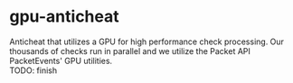 # gpu-anticheat
Anticheat that utilizes a GPU for high performance check processing. Our thousands of checks run in parallel and we utilize the Packet API PacketEvents' GPU utilities.\
TODO: finish

